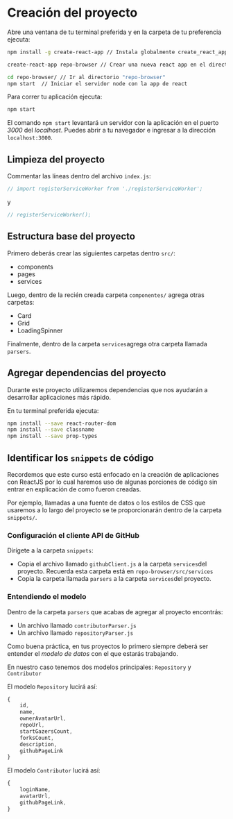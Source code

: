 # Creación del proyecto

Abre una ventana de tu terminal preferida y en la carpeta de tu preferencia ejecuta:

```bash
npm install -g create-react-app // Instala globalmente create_react_app

create-react-app repo-browser // Crear una nueva react app en el directorio "repo-browser"

cd repo-browser/ // Ir al directorio "repo-browser"
npm start  // Iniciar el servidor node con la app de react
```

Para correr tu aplicación ejecuta:

```bash
npm start
```

El comando `npm start` levantará un servidor con la aplicación en el puerto *3000* del *localhost*. Puedes abrir a tu navegador e ingresar a la dirección `localhost:3000`.

## Limpieza del proyecto

Commentar las líneas dentro del archivo `index.js`:

```js
// import registerServiceWorker from './registerServiceWorker';
```

y

```js
// registerServiceWorker();
```

## Estructura base del proyecto

Primero deberás crear las siguientes carpetas dentro `src/`:

* components
* pages
* services

Luego, dentro de la recién creada carpeta `componentes/` agrega otras carpetas:

* Card
* Grid
* LoadingSpinner

Finalmente, dentro de la carpeta `services`agrega otra carpeta llamada `parsers`.

## Agregar dependencias del proyecto

Durante este proyecto utilizaremos dependencias que nos ayudarán a desarrollar aplicaciones más rápido.

En tu terminal preferida ejecuta:

```bash
npm install --save react-router-dom
npm install --save classname
npm install --save prop-types
```

## Identificar los `snippets` de código

Recordemos que este curso está enfocado en la creación de aplicaciones con ReactJS por lo cual haremos uso de algunas porciones de código sin entrar en explicación de como fueron creadas.

Por ejemplo, llamadas a una fuente de datos o los estilos de CSS que usaremos a lo largo del proyecto se te proporcionarán dentro de la carpeta `snippets/`.

### Configuración el cliente API de GitHub

Dirígete a la carpeta `snippets`:

* Copia el archivo llamado `githubClient.js` a la carpeta `services`del proyecto. Recuerda esta carpeta está en `repo-browser/src/services`
* Copia la carpeta llamada `parsers` a la carpeta `services`del proyecto.

### Entendiendo el modelo

Dentro de la carpeta `parsers` que acabas de agregar al proyecto encontrás:

* Un archivo llamado `contributorParser.js`
* Un archivo llamado `repositoryParser.js`

Como buena práctica, en tus proyectos lo primero siempre deberá ser entender el *modelo de datos* con el que estarás trabajando.

En nuestro caso tenemos dos modelos principales: `Repository` y `Contributor`

El modelo `Repository` lucirá así:

```js
{
    id,
    name,
    ownerAvatarUrl,
    repoUrl,
    startGazersCount,
    forksCount,
    description,
    githubPageLink
}
```

El modelo `Contributor` lucirá así:

```js
{
    loginName,
    avatarUrl,
    githubPageLink,
}
```